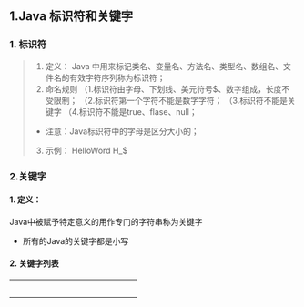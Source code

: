 ## 1.Java 标识符和关键字
### 1. 标识符
  >1. 定义：
  >   Java 中用来标记类名、变量名、方法名、类型名、数组名、文件名的有效字符序列称为标识符；
  >   2. 命名规则
  >   （1.标识符由字母、下划线、美元符号$、数字组成，长度不受限制；
  >   （2.标识符第一个字符不能是数字字符；
  >   （3.标识符不能是关键字
  >   （4.标识符不能是true、flase、null；
  >   - 注意：Java标识符中的字母是区分大小的；
  >   3. 示例：
  >   HelloWord H_$
### 2.关键字
#### 1. 定义：
Java中被赋予特定意义的用作专门的字符串称为关键字
- 所有的Java的关键字都是小写

#### 2. 关键字列表
<table>
<tr>
<td></td>
</td><td>
</td><td>
</td><td>
</td><td>
</td><td>
</td><td>
</td><td>
</td><td>
</td><td>
</td><td>
</td><td>
</td><td>
</td><td>
</tr>
<tr>
<td></td>
</td><td>
</td><td>
</td><td>
</td><td>
</td><td>
</td><td>
</td><td>
</td><td>
</td><td>
</td><td>
</td><td>
</td><td>
</td><td>
</tr>
<tr>
<td></td>
</td><td>
</td><td>
</td><td>
</td><td>
</td><td>
</td><td>
</td><td>
</td><td>
</td><td>
</td><td>
</td><td>
</td><td>
</td><td>
</tr>
<tr>
<td></td>
</td><td>
</td><td>
</td><td>
</td><td>
</td><td>
</td><td>
</td><td>
</td><td>
</td><td>
</td><td>
</td><td>
</td><td>
</td><td>
</tr>
<tr>
<td></td>
</td><td>
</td><td>
</td><td>
</td><td>
</td><td>
</td><td>
</td><td>
</td><td>
</td><td>
</td><td>
</td><td>
</td><td>
</td><td>
</tr>
</table>



      

